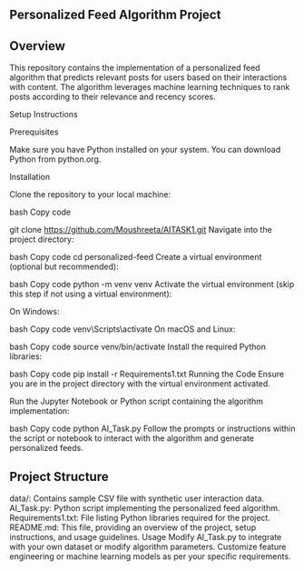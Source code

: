 ## Personalized Feed Algorithm Project


## Overview

This repository contains the implementation of a personalized feed algorithm that predicts relevant posts for users based on their interactions with content. The algorithm leverages machine learning techniques to rank posts according to their relevance and recency scores.


Setup Instructions

Prerequisites

Make sure you have Python installed on your system. You can download Python from python.org.


Installation

Clone the repository to your local machine:

bash
Copy code

git clone https://github.com/Moushreeta/AITASK1.git
Navigate into the project directory:


bash
Copy code
cd personalized-feed
Create a virtual environment (optional but recommended):

bash
Copy code
python -m venv venv
Activate the virtual environment (skip this step if not using a virtual environment):

On Windows:

bash
Copy code
venv\Scripts\activate
On macOS and Linux:

bash
Copy code
source venv/bin/activate
Install the required Python libraries:

bash
Copy code
pip install -r Requirements1.txt
Running the Code
Ensure you are in the project directory with the virtual environment activated.

Run the Jupyter Notebook or Python script containing the algorithm implementation:

bash
Copy code
python AI_Task.py
Follow the prompts or instructions within the script or notebook to interact with the algorithm and generate personalized feeds.

## Project Structure


data/: Contains sample CSV file with synthetic user interaction data.
AI_Task.py: Python script implementing the personalized feed algorithm.
Requirements1.txt: File listing Python libraries required for the project.
README.md: This file, providing an overview of the project, setup instructions, and usage guidelines.
Usage
Modify AI_Task.py to integrate with your own dataset or modify algorithm parameters.
Customize feature engineering or machine learning models as per your specific requirements.
